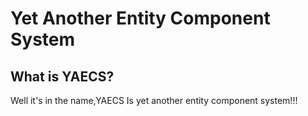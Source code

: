 # Yet Another Entity Component System

## What is YAECS?

Well it's in the name,YAECS Is yet another entity component system!!!
